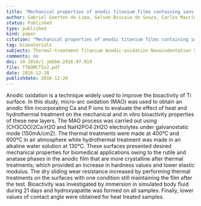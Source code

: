 ```yaml
---
title: "Mechanical properties of anodic titanium films containing ions of Ca and P submitted to heat and hydrothermal treatment"
author: Gabriel Goetten de Lima, Gelson Biscaia de Souza, Carlos Maurício Lepienski, Neide Kazue Kuromoto
status: Published
type: published
kind: paper
citation: "Mechanical properties of anodic titanium films containing ions of Ca and P submitted to heat and hydrothermal treatment. <em>Journal of the Mechanical Behavior of Biomedical Materials</em> 64:18-30."
tag: biomaterials
subjects: Thermal-treatment Titanium Anodic-oxidation Nanoindentation Scratch-test Wear-resistance
comments: no
doi: 10.1016/j.jmbbm.2016.07.019
file: TTAOMCTIo2.pdf
date: 2016-12-20
publishdate: 2016-12-20
---
```

Anodic oxidation is a technique widely used to improve the bioactivity of Ti surface. In this study, micro-arc oxidation (MAO) was used to obtain an anodic film incorporating Ca and P ions to evaluate the effect of heat and hydrothermal treatment on the mechanical and in vitro bioactivity properties of these new layers. The MAO process was carried out using (CH3COO)2Ca·H2O and NaH2PO4·2H2O electrolytes under galvanostatic mode (150mA/cm2). The thermal treatments were made at 400°C and 600°C in air atmosphere while hydrothermal treatment was made in an alkaline water solution at 130°C. These surfaces presented desired mechanical properties for biomedical applications owing to the rutile and anatase phases in the anodic film that are more crystalline after thermal treatments; which provided an increase in hardness values and lower elastic modulus. The dry sliding wear resistance increased by performing thermal treatments on the surfaces with one condition still maintaining the film after the test. Bioactivity was investigated by immersion in simulated body fluid during 21 days and hydroxyapatite was formed on all samples. Finally, lower values of contact angle were obtained for heat treated samples.
